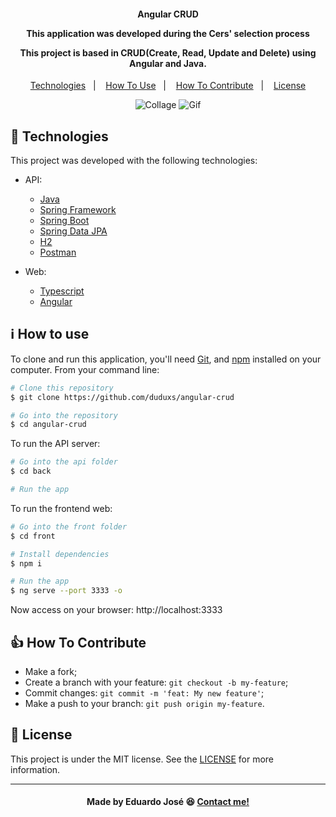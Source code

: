 <h4 align="center">
  <p>Angular CRUD</p>
  
  <p>This application was developed during the Cers' selection process</p>

  <p>This project is based in CRUD(Create, Read, Update and Delete) using Angular and Java.</p>
  
</h4>

<p align="center">
  <a href="#rocket-technologies">Technologies</a>&nbsp;&nbsp;&nbsp;|&nbsp;&nbsp;&nbsp;
  <a href="#information_source-how-to-use">How To Use</a>&nbsp;&nbsp;&nbsp;|&nbsp;&nbsp;&nbsp;
  <a href="#thumbsup-how-to-contribute">How To Contribute</a>&nbsp;&nbsp;&nbsp;|&nbsp;&nbsp;&nbsp;
  <a href="#memo-license">License</a>
</p>

<p align="center">
<img alt="Collage" src="https://ik.imagekit.io/27ewoxssse/firstPhoto_dUy8ANFEf.jpg"> 
<img alt="Gif" src="https://ik.imagekit.io/27ewoxssse/gif-readme_CaTEC0SoV.gif"> 
</p>

## :rocket: Technologies

This project was developed with the following technologies:

- API:

  - [Java](https://www.java.com/pt_BR/)
  - [Spring Framework](https://spring.io/projects/spring-framework)
  - [Spring Boot](https://spring.io/projects/spring-boot)
  - [Spring Data JPA](https://spring.io/projects/spring-data-jpa)
  - [H2](https://www.h2database.com/html/main.html)
  - [Postman](https://www.postman.com/)

- Web:

  - [Typescript](https://www.typescriptlang.org/)
  - [Angular](https://spring.io/projects/spring-data-jpa)

## :information_source: How to use
To clone and run this application, you'll need [Git](https://git-scm.com), and [npm](https://www.npmjs.com/) installed on your computer. From your command line:

```bash
# Clone this repository
$ git clone https://github.com/duduxs/angular-crud

# Go into the repository
$ cd angular-crud
```

To run the API server:

```bash
# Go into the api folder
$ cd back

# Run the app
```

To run the frontend web:

```bash
# Go into the front folder
$ cd front

# Install dependencies
$ npm i

# Run the app
$ ng serve --port 3333 -o
```

Now access on your browser: http://localhost:3333

## :thumbsup: How To Contribute

-  Make a fork;
-  Create a branch with your feature: `git checkout -b my-feature`;
-  Commit changes: `git commit -m 'feat: My new feature'`;
-  Make a push to your branch: `git push origin my-feature`.

## :memo: License
This project is under the MIT license. See the [LICENSE](https://github.com/Duduxs/angular-crud/blob/master/LICENSE.txt) for more information.

---

<h4 align="center">
    Made by Eduardo José 😆 <a href="https://www.linkedin.com/in/eduarddojose/" target="_blank">Contact me!</a>
</h4>
